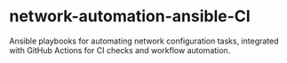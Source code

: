 # network-automation-ansible-CI
Ansible playbooks for automating network configuration tasks, integrated with GitHub Actions for CI checks and workflow automation.
